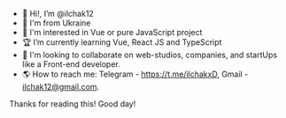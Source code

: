 - 👋 Hi!, I’m @ilchak12
- 💙 I'm from Ukraine
- 💛 I'm interested in Vue or pure JavaScript project
- 🏆 I’m currently learning Vue, React JS and TypeScript
- 💞️ I'm looking to collaborate on web-studios, companies, and startUps like a Front-end developer.
- 🌎 How to reach me: Telegram - https://t.me/ilchakxD, Gmail - ilchak12@gmail.com.

Thanks for reading this!
Good day!

<!---
ilchak12/ilchak12 is a ✨ special ✨ repository because its `README.md` (this file) appears on your GitHub profile.
You can click the Preview link to take a look at your changes.
--->
